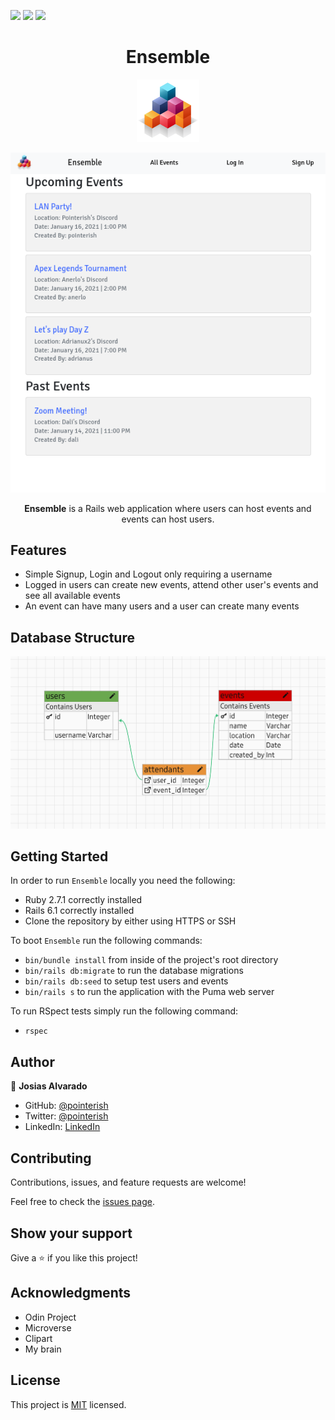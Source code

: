 ![](https://img.shields.io/badge/RoR-red)
![](https://img.shields.io/badge/SASS-blue)
![](https://img.shields.io/badge/Bootstrap-purple)

<h1 align="center">Ensemble</h1>

<p align="center"><img src="app/assets/images/logo.png" width="100" height="100"></p>
<p align="center"><img src="app/assets/images/screenshot.png"></p>
<p align="center"><b>Ensemble</b> is a Rails web application where users can host events and events can host users.</p>

## Features

- Simple Signup, Login and Logout only requiring a username
- Logged in users can create new events, attend other user's events and see all available events
- An event can have many users and a user can create many events

## Database Structure

<p align="center"><img src="app/assets/images/erd.webp" width="600"></p>

## Getting Started

In order to run `Ensemble` locally you need the following:

- Ruby 2.7.1 correctly installed
- Rails 6.1 correctly installed
- Clone the repository by either using HTTPS or SSH

To boot `Ensemble` run the following commands:

- `bin/bundle install` from inside of the project's root directory
- `bin/rails db:migrate` to run the database migrations
- `bin/rails db:seed` to setup test users and events
- `bin/rails s`  to run the application with the Puma web server

To run RSpect tests simply run the following command:

- `rspec`

## Author

👤 **Josias Alvarado**

- GitHub: [@pointerish](https://github.com/pointerish)
- Twitter: [@pointerish](https://twitter.com/pointerish)
- LinkedIn: [LinkedIn](https://www.linkedin.com/in/josias-alvarado/)

## Contributing

Contributions, issues, and feature requests are welcome!

Feel free to check the [issues page](https://github.com/pointerish/members-only/issues).

## Show your support

Give a ⭐️ if you like this project!

## Acknowledgments

- Odin Project
- Microverse
- Clipart
- My brain

## License

This project is [MIT](lic.url) licensed.